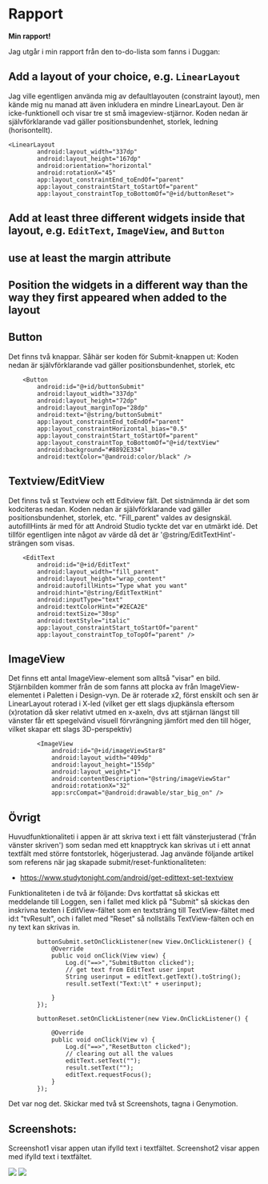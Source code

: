 # Rapport

**Min rapport!**

Jag utgår i min rapport från den to-do-lista som fanns i Duggan:

## Add a layout of your choice, e.g. `LinearLayout`

Jag ville egentligen använda mig av defaultlayouten (constraint layout),
men kände mig nu manad att även inkludera en mindre LinearLayout.
Den är icke-funktionell och visar tre st små imageview-stjärnor.
Koden nedan är självförklarande vad gäller positionsbundenhet, storlek, ledning (horisontellt).
```
<LinearLayout
        android:layout_width="337dp"
        android:layout_height="167dp"
        android:orientation="horizontal"
        android:rotationX="45"
        app:layout_constraintEnd_toEndOf="parent"
        app:layout_constraintStart_toStartOf="parent"
        app:layout_constraintTop_toBottomOf="@+id/buttonReset">
```

## Add at least three different widgets inside that layout, e.g. `EditText`, `ImageView`, and `Button`
## use at least the margin attribute
## Position the widgets in a different way than the way they first appeared when added to the layout

## Button

Det finns två knappar. Såhär ser koden för Submit-knappen ut:
Koden nedan är självförklarande vad gäller positionsbundenhet, storlek, etc
```
    <Button
        android:id="@+id/buttonSubmit"
        android:layout_width="337dp"
        android:layout_height="72dp"
        android:layout_marginTop="28dp"
        android:text="@string/buttonSubmit"
        app:layout_constraintEnd_toEndOf="parent"
        app:layout_constraintHorizontal_bias="0.5"
        app:layout_constraintStart_toStartOf="parent"
        app:layout_constraintTop_toBottomOf="@+id/textView"
        android:background="#8892E334"
        android:textColor="@android:color/black" />
```

## Textview/EditView

Det finns två st Textview och ett Editview fält. Det sistnämnda är det som kodciteras nedan.
Koden nedan är självförklarande vad gäller positionsbundenhet, storlek, etc.
"Fill_parent" valdes av designskäl.
autofillHints är med för att Android Studio tyckte det var en utmärkt idé. Det tillför egentligen
inte något av värde då det är '@string/EditTextHint'-strängen som visas.

```
    <EditText
        android:id="@+id/EditText"
        android:layout_width="fill_parent"
        android:layout_height="wrap_content"
        android:autofillHints="Type what you want"
        android:hint="@string/EditTextHint"
        android:inputType="text"
        android:textColorHint="#2ECA2E"
        android:textSize="30sp"
        android:textStyle="italic"
        app:layout_constraintStart_toStartOf="parent"
        app:layout_constraintTop_toTopOf="parent" />
```

## ImageView

Det finns ett antal ImageView-element som alltså "visar" en bild.
Stjärnbilden kommer från de som fanns att plocka av från ImageView-elementet i Paletten i Design-vyn.
De är roterade x2, först enskilt och sen är LinearLayout roterad i X-led (vilket ger ett slags
djupkänsla eftersom (x)rotation då sker relativt utmed en x-axeln, dvs att stjärnan längst till vänster
får ett spegelvänd visuell förvrängning jämfört med den till höger, vilket skapar ett slags 3D-perspektiv)

```
        <ImageView
            android:id="@+id/imageViewStar8"
            android:layout_width="409dp"
            android:layout_height="155dp"
            android:layout_weight="1"
            android:contentDescription="@string/imageViewStar"
            android:rotationX="32"
            app:srcCompat="@android:drawable/star_big_on" />
```

## Övrigt

Huvudfunktionaliteti i appen är att skriva text i ett fält vänsterjusterad ('från vänster skriven')
som sedan med ett knapptryck kan skrivas ut i ett annat textfält med större fontstorlek, högerjusterad.
Jag använde följande artikel som referens när jag skapade submit/reset-funktionaliteten:

- https://www.studytonight.com/android/get-edittext-set-textview

Funktionaliteten i de två är följande:
Dvs kortfattat så skickas ett meddelande till Loggen,
sen i fallet med klick på "Submit" så skickas den inskrivna texten
i EditView-fältet som en textsträng till TextView-fältet med id:t "tvResult",
och i fallet med "Reset" så nollställs TextView-fälten och en ny text kan skrivas in.

```
        buttonSubmit.setOnClickListener(new View.OnClickListener() {
            @Override
            public void onClick(View view) {
                Log.d("==>","SubmitButton clicked");
                // get text from EditText user input
                String userinput = editText.getText().toString();
                result.setText("Text:\t" + userinput);

            }
        });

        buttonReset.setOnClickListener(new View.OnClickListener() {

            @Override
            public void onClick(View v) {
                Log.d("==>","ResetButton clicked");
                // clearing out all the values
                editText.setText("");
                result.setText("");
                editText.requestFocus();
            }
        });
```

Det var nog det. Skickar med två st Screenshots, tagna i Genymotion.

## Screenshots:

Screenshot1 visar appen utan ifylld text i textfältet.
Screenshot2 visar appen med ifylld text i textfältet.

![](Dugga3-Screenshot1.png)
![](Dugga3-Screenshot2.png)

